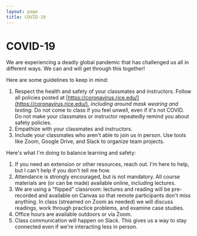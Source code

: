 ```yaml
---
layout: page
title: COVID-19
---
```


# COVID-19

We are experiencing a deadly global pandemic that has challenged us all in different ways.
We can and will get through this together!

Here are some guidelines to keep in mind:

1. Respect the health and safety of your classmates and instructors. Follow all policies posted at [https://coronavirus.rice.edu/](https://coronavirus.rice.edu/), *including around mask wearing and testing.* Do not come to class if you feel unwell, even if it's not COVID. Do not make your classmates or instructor repeatedly remind you about safety policies.
1. Empathize with your classmates and instructors.
1. Include your classmates who aren't able to join us in person. Use tools like Zoom, Google Drive, and Slack to organize team projects.

Here's what I'm doing to balance learning and safety:

1. If you need an extension or other resources, reach out. I'm here to help, but I can't help if you don't tell me how.
1. Attendance is strongly encouraged, but is not mandatory. All course materials are (or can be made) available online, including lectures.
1. We are using a "flipped" classroom: lectures and reading will be pre-recorded and available on Canvas so that remote participants don't miss anything. In class (streamed on Zoom as needed) we will discuss readings, work through practice problems, and examine case studies.
1. Office hours are available outdoors or via Zoom.
1. Class communication will happen on Slack. This gives us a way to stay connected even if we're interacting less in person.
